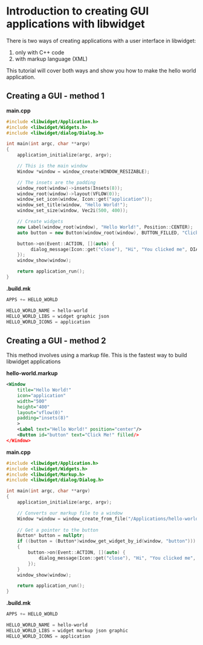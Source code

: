 # Introduction to creating GUI applications with libwidget

There is two ways of creating applications with a user interface in libwidget:

1. only with C++ code
2. with markup language (XML)

This tutorial will cover both ways and show you how to make the hello world application.

## Creating a GUI - method 1

**main.cpp**
```c++
#include <libwidget/Application.h>
#include <libwidget/Widgets.h>
#include <libwidget/dialog/Dialog.h>

int main(int argc, char **argv)
{
    application_initialize(argc, argv);

    // This is the main window
    Window *window = window_create(WINDOW_RESIZABLE);

    // The insets are the padding
    window_root(window)->insets(Insets(8));
    window_root(window)->layout(VFLOW(0));
    window_set_icon(window, Icon::get("application"));
    window_set_title(window, "Hello World!");
    window_set_size(window, Vec2i(500, 400));

    // Create widgets
    new Label(window_root(window), "Hello World!", Position::CENTER);
    auto button = new Button(window_root(window), BUTTON_FILLED, "Click Me!");

    button->on(Event::ACTION, [](auto) {
         dialog_message(Icon::get("close"), "Hi", "You clicked me", DIALOG_BUTTON_OK);
    });
    window_show(window);

    return application_run();
}
```
**.build.mk**
```js
APPS += HELLO_WORLD

HELLO_WORLD_NAME = hello-world
HELLO_WORLD_LIBS = widget graphic json
HELLO_WORLD_ICONS = application
```
## Creating a GUI - method 2

This method involves using a markup file. This is the fastest way to build libwidget applications

**hello-world.markup**
```xml
<Window
    title="Hello World!"
    icon="application"
    width="500"
    height="400"
    layout="vflow(0)"
    padding="insets(8)"
    >
    <Label text="Hello World!" position="center"/>
    <Button id="button" text="Click Me!" filled/>
</Window>
```
**main.cpp**
```c++
#include <libwidget/Application.h>
#include <libwidget/Widgets.h>
#include <libwidget/Markup.h>
#include <libwidget/dialog/Dialog.h>

int main(int argc, char **argv)
{
    application_initialize(argc, argv);

    // Converts our markup file to a window
    Window *window = window_create_from_file("/Applications/hello-world/hello-world.markup");;
    
    // Get a pointer to the button
    Button* button = nullptr;
    if ((button = (Button*)window_get_widget_by_id(window, "button")))
    {
        button->on(Event::ACTION, [](auto) {
            dialog_message(Icon::get("close"), "Hi", "You clicked me", DIALOG_BUTTON_OK);
        });
    }
    window_show(window);

    return application_run();
}
```
**.build.mk**
```js
APPS += HELLO_WORLD

HELLO_WORLD_NAME = hello-world
HELLO_WORLD_LIBS = widget markup json graphic
HELLO_WORLD_ICONS = application
```
